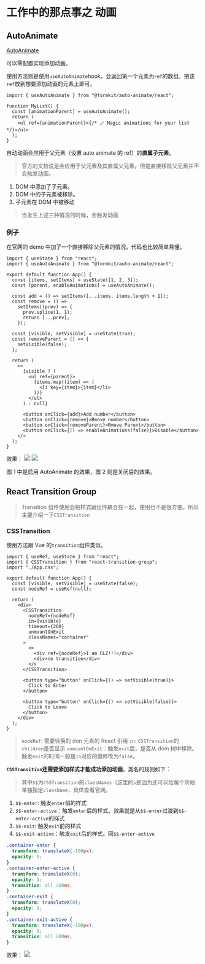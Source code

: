 # 工作中的那点事之 动画

## AutoAnimate

[AutoAnimate](https://auto-animate.formkit.com/)

可以零配置实现添加动画。

使用方法则是使用`useAutoAnimate`hook，会返回第一个元素为`ref`的数组。把该`ref`放到想要添加动画的元素上即可。

```tsx
import { useAutoAnimate } from "@formkit/auto-animate/react";

function MyList() {
  const [animationParent] = useAutoAnimate();
  return (
    <ul ref={animationParent}>{/* 🪄 Magic animations for your list */}</ul>
  );
}
```

自动动画会应用于父元素（设置 auto animate 的 ref）的**直属子元素**。

> 官方的文档说是会应用于父元素及其直属父元素。但是直接移除父元素并不会触发动画。

1. DOM 中添加了子元素。
2. DOM 中的子元素被移除。
3. 子元素在 DOM 中被移动

> 当发生上述三种情况的时候，会触发动画

### 例子

在官网的 demo 中加了一个直接移除父元素的情况。代码也比较简单易懂。

```tsx
import { useState } from "react";
import { useAutoAnimate } from "@formkit/auto-animate/react";

export default function App() {
  const [items, setItems] = useState([1, 2, 3]);
  const [parent, enableAnimations] = useAutoAnimate();

  const add = () => setItems([...items, items.length + 1]);
  const remove = () =>
    setItems((prev) => {
      prev.splice(1, 1);
      return [...prev];
    });

  const [visible, setVisible] = useState(true);
  const removeParent = () => {
    setVisible(false);
  };

  return (
    <>
      {visible ? (
        <ul ref={parent}>
          {items.map((item) => (
            <li key={item}>{item}</li>
          ))}
        </ul>
      ) : null}

      <button onClick={add}>Add number</button>
      <button onClick={remove}>Rmove number</button>
      <button onClick={removeParent}>Rmove Parent</button>
      <button onClick={() => enableAnimations(false)}>Disable</button>
    </>
  );
}
```

效果：
![](https://www.clzczh.top/CLZ_img/images/auto-animate.gif)
![](https://www.clzczh.top/CLZ_img/images/202503241104819.gif)

图 1 中是启用 AutoAnimate 的效果，图 2 则是关闭后的效果。

## React Transition Group

> Transition 组件使用会把样式跟组件耦合在一起，使用也不是很方便。所以主要介绍一下`CSSTransition`

### CSSTransition

使用方法跟 Vue 的`transition`组件类似。

```tsx
import { useRef, useState } from "react";
import { CSSTransition } from "react-transition-group";
import "./App.css";

export default function App() {
  const [visible, setVisible] = useState(false);
  const nodeRef = useRef(null);

  return (
    <div>
      <CSSTransition
        nodeRef={nodeRef}
        in={visible}
        timeout={200}
        unmountOnExit
        classNames="container"
      >
        <>
          <div ref={nodeRef}>I am CLZ!!!</div>
          <div>no transition</div>
        </>
      </CSSTransition>

      <button type="button" onClick={() => setVisible(true)}>
        Click to Enter
      </button>

      <button type="button" onClick={() => setVisible(false)}>
        Click to Leave
      </button>
    </div>
  );
}
```

> `nodeRef`: 需要转换的 don 元素的 React 引用
> `in`: `CSSTransition`的`children`是否显示
> `unmountOnExit`：触发`exit`后，是否从 dom 树中移除。触发`exit`的时间一般是`in`对应的值修改为`false`。

**`CSSTransition`还需要添加样式才能成功添加动画**。类名的规则如下：

> 其中`$$`为`CSSTransition`的`classNames`（这里的`s`是因为还可以给每个阶段单独指定`className`，具体查看官网。

1. `$$-enter`: 触发`enter`前的样式
2. `$$-enter-active`：触发`enter`后的样式。效果就是从`$$-enter`过渡到`$$-enter-active`的样式
3. `$$-exit`: 触发`exit`前的样式
4. `$$-exit-active`：触发`exit`后的样式。同`$$-enter-active`

```css
.container-enter {
  transform: translateX(-100px);
  opacity: 0;
}
.container-enter-active {
  transform: translateX(0);
  opacity: 1;
  transition: all 200ms;
}
.container-exit {
  transform: translateX(0);
  opacity: 1;
}
.container-exit-active {
  transform: translateX(-100px);
  opacity: 0;
  transition: all 200ms;
}
```

效果：
![](https://www.clzczh.top/CLZ_img/images/202503242004727.gif)
